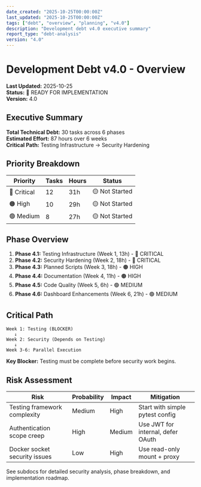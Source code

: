 ```yaml
---
date_created: "2025-10-25T00:00:00Z"
last_updated: "2025-10-25T00:00:00Z"
tags: ["debt", "overview", "planning", "v4.0"]
description: "Development debt v4.0 executive summary"
report_type: "debt-analysis"
version: "4.0"
---
```

# Development Debt v4.0 - Overview

**Last Updated:** 2025-10-25  
**Status:** 🚀 READY FOR IMPLEMENTATION  
**Version:** 4.0

## Executive Summary

**Total Technical Debt:** 30 tasks across 6 phases  
**Estimated Effort:** 87 hours over 6 weeks  
**Critical Path:** Testing Infrastructure → Security Hardening

## Priority Breakdown

| Priority    | Tasks | Hours | Status         |
|------------|-------|-------|----------------|
| 🔴 Critical | 12    | 31h   | 🟡 Not Started |
| 🟠 High     | 10    | 29h   | 🟡 Not Started |
| 🟢 Medium   | 8     | 27h   | 🟡 Not Started |

## Phase Overview

1. **Phase 4.1:** Testing Infrastructure (Week 1, 13h) - 🔴 CRITICAL
2. **Phase 4.2:** Security Hardening (Week 2, 18h) - 🔴 CRITICAL
3. **Phase 4.3:** Planned Scripts (Week 3, 18h) - 🟠 HIGH
4. **Phase 4.4:** Documentation (Week 4, 11h) - 🟠 HIGH
5. **Phase 4.5:** Code Quality (Week 5, 6h) - 🟢 MEDIUM
6. **Phase 4.6:** Dashboard Enhancements (Week 6, 21h) - 🟢 MEDIUM

## Critical Path

```
Week 1: Testing (BLOCKER)
   ↓
Week 2: Security (Depends on Testing)
   ↓
Week 3-6: Parallel Execution
```

**Key Blocker:** Testing must be complete before security work begins.

## Risk Assessment

| Risk                          | Probability | Impact | Mitigation                        |
|-------------------------------|-------------|--------|-----------------------------------|
| Testing framework complexity  | Medium      | High   | Start with simple pytest config   |
| Authentication scope creep    | High        | Medium | Use JWT for internal, defer OAuth |
| Docker socket security issues | Low         | High   | Use read-only mount + proxy       |

See subdocs for detailed security analysis, phase breakdown, and implementation roadmap.
